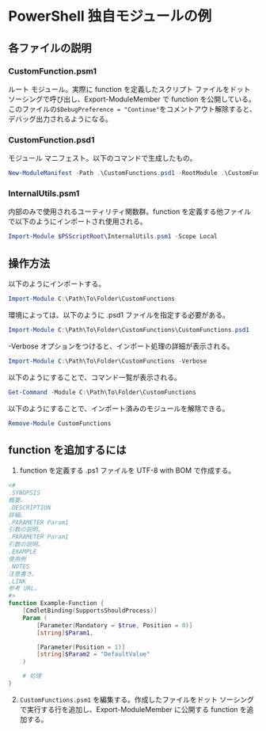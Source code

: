 # PowerShell 独自モジュールの例
## 各ファイルの説明
### CustomFunction.psm1
ルート モジュール。実際に function を定義したスクリプト ファイルをドット ソーシングで呼び出し、Export-ModuleMember で function を公開している。このファイルの`$DebugPreference = "Continue"`をコメントアウト解除すると、デバッグ出力されるようになる。
### CustomFunction.psd1
モジュール マニフェスト。以下のコマンドで生成したもの。
```powershell
New-ModuleManifest -Path .\CustomFunctions.psd1 -RootModule .\CustomFunctions.psm1
```
### InternalUtils.psm1
内部のみで使用されるユーティリティ関数群。function を定義する他ファイルで以下のようにインポートされ使用される。
```powershell
Import-Module $PSScriptRoot\InternalUtils.psm1 -Scope Local 
```

## 操作方法
以下のようにインポートする。
```powershell
Import-Module C:\Path\To\Folder\CustomFunctions
```
環境によっては、以下のように .psd1 ファイルを指定する必要がある。
```powershell
Import-Module C:\Path\To\Folder\CustomFunctions\CustomFunctions.psd1
```
-Verbose オプションをつけると、インポート処理の詳細が表示される。
```powershell
Import-Module C:\Path\To\Folder\CustomFunctions -Verbose
```
以下のようにすることで、コマンド一覧が表示される。
```powershell
Get-Command -Module C:\Path\To\Folder\CustomFunctions
```
以下のようにすることで、インポート済みのモジュールを解除できる。
```powershell
Remove-Module CustomFunctions
```

## function を追加するには
1. function を定義する .ps1 ファイルを UTF-8 with BOM で作成する。
```powershell
<#
.SYNOPSIS
概要。
.DESCRIPTION
詳細。
.PARAMETER Param1
引数の説明。
.PARAMETER Param1
引数の説明。
.EXAMPLE
使用例
.NOTES
注意書き。
.LINK
参考 URL。
#>
function Example-Function {
    [CmdletBinding(SupportsShouldProcess)]
    Param (
        [Parameter(Mandatory = $true, Position = 0)]
        [string]$Param1,

        [Parameter(Position = 1)]
        [string]$Param2 = "DefaultValue"
    )

    # 処理
}
```
2. `CustomFunctions.psm1` を編集する。作成したファイルをドット ソーシングで実行する行を追加し、Export-ModuleMember に公開する function を追加する。